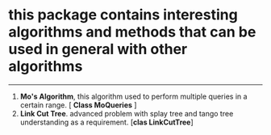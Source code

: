 # this package contains interesting algorithms and methods that can be used in general with other algorithms
____

1) **Mo's Algorithm**, this algorithm used to perform multiple queries in a certain range. [ **Class MoQueries** ]
2) **Link Cut Tree**. advanced problem with splay tree and tango tree understanding as a requirement. [**clas LinkCutTree**]
